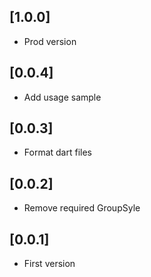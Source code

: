 
## [1.0.0]
- Prod version
## [0.0.4]
- Add usage sample
## [0.0.3]
- Format dart files
## [0.0.2]
- Remove required GroupSyle
## [0.0.1]
- First version